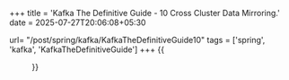 +++
title = 'Kafka The Definitive Guide - 10 Cross Cluster Data Mirroring.'
date = 2025-07-27T20:06:08+05:30

url= "/post/spring/kafka/KafkaTheDefinitiveGuide10"
tags = ['spring', 'kafka', 'KafkaTheDefinitiveGuide']
+++
{{<figure src="/images/Spring/Kafka/KafkaTheDefinitiveGuide/10CrossClusterDataMirroring/AFailoverCommittedOffsetWithoutMatchingRecord.png" alt="UserRequest." caption="">}}

